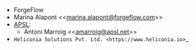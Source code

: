- ForgeFlow
- Marina Alapont \<\<<marina.alapont@forgeflow.com>\>\>
- [APSL](<https://www.apsl.tech>):
  - Antoni Marroig \<\<<amarroig@apsl.net>\>\>
- `Heliconia Solutions Pvt. Ltd. <https://www.heliconia.io>`_

